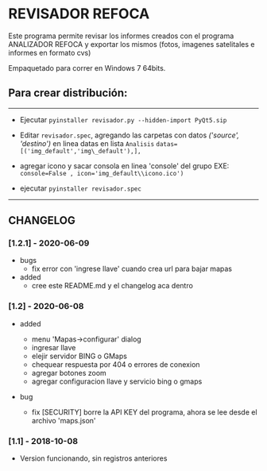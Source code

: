# REVISADOR REFOCA
Este programa permite revisar los informes creados con el programa ANALIZADOR REFOCA y exportar los mismos (fotos, imagenes satelitales e informes en formato cvs)

Empaquetado para correr en Windows 7 64bits.

## Para crear distribución:
----
- Ejecutar `
pyinstaller revisador.py --hidden-import PyQt5.sip
`
- Editar `revisador.spec`, agregando las carpetas con datos *('source', 'destino')* en linea datas en lista `Analisis`
`datas=[('img_default','img\_default'),],`

- agregar icono y sacar consola en linea 'console' del grupo EXE:
`console=False , icon='img_default\\icono.ico')`

- ejecutar `pyinstaller revisador.spec`
----
## CHANGELOG
### [1.2.1] - 2020-06-09
* bugs 
  * fix error con 'ingrese llave' cuando crea url para bajar mapas
* added
   * cree este README.md y el changelog aca dentro


### [1.2] -  2020-06-08

* added
  * menu 'Mapas->configurar' dialog
  * ingresar llave
  * elejir servidor BING o GMaps
  * chequear respuesta por 404 o errores de conexion
  * agregar botones zoom
  * agregar configuracion llave y servicio bing o gmaps

* bug
  * fix [SECURITY] borre la API KEY del programa, ahora se lee desde el archivo 'maps.json'

### [1.1] - 2018-10-08

* Version funcionando, sin registros anteriores